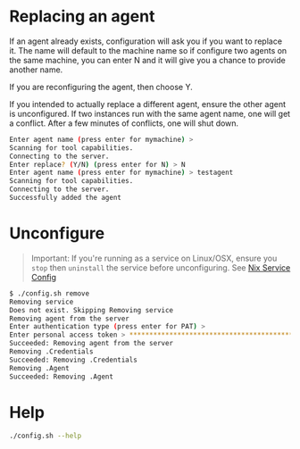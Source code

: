 # Replacing an agent

If an agent already exists, configuration will ask you if you want to replace it.  The name will default to the machine name so if configure two agents on the same machine, you can enter N and it will give you a chance to provide another name.

If you are reconfiguring the agent, then choose Y.

If you intended to actually replace a different agent, ensure the other agent is unconfigured.  If two instances run with the same agent name, one will get a conflict.  After a few minutes of conflicts, one will shut down.

```bash
Enter agent name (press enter for mymachine) > 
Scanning for tool capabilities.
Connecting to the server.
Enter replace? (Y/N) (press enter for N) > N
Enter agent name (press enter for mymachine) > testagent
Scanning for tool capabilities.
Connecting to the server.
Successfully added the agent
```

# Unconfigure

> Important: If you're running as a service on Linux/OSX, ensure you `stop` then `uninstall` the service before unconfiguring.  See [Nix Service Config](nixsvc.md)

```bash
$ ./config.sh remove
Removing service
Does not exist. Skipping Removing service
Removing agent from the server
Enter authentication type (press enter for PAT) >
Enter personal access token > ****************************************************
Succeeded: Removing agent from the server
Removing .Credentials
Succeeded: Removing .Credentials
Removing .Agent
Succeeded: Removing .Agent
```

# Help

```bash
./config.sh --help
```
